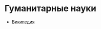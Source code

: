 # Гуманитарные науки

- [Википедия](https://ru.wikipedia.org/wiki/%D0%93%D1%83%D0%BC%D0%B0%D0%BD%D0%B8%D1%82%D0%B0%D1%80%D0%BD%D1%8B%D0%B5_%D0%BD%D0%B0%D1%83%D0%BA%D0%B8 "Гуманитарные науки")